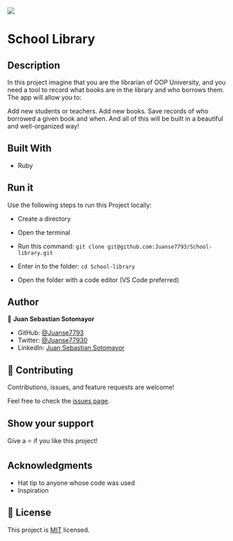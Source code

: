 ![](https://img.shields.io/badge/Microverse-blueviolet)

# School Library

## Description

In this project imagine that you are the librarian of OOP University, and you need a tool to record what books are in the library and who borrows them. The app will allow you to:

Add new students or teachers.
Add new books.
Save records of who borrowed a given book and when.
And all of this will be built in a beautiful and well-organized way!

## Built With

- Ruby


## Run it

Use the following steps to run this Project locally:

- Create a directory

- Open the terminal

- Run this command:
`git clone git@github.com:Juanse7793/School-library.git`

- Enter in to the folder:
`cd School-library`

- Open the folder with a code editor (VS Code preferred)


## Author

👤 **Juan Sebastian Sotomayor**

- GitHub: [@Juanse7793](https://github.com/Juanse7793)
- Twitter: [@Juanse77930](https://twitter.com/Juanse77930)
- LinkedIn: [Juan Sebastian Sotomayor](https://linkedin.com/in/juansebastiansotomayor)

## 🤝 Contributing

Contributions, issues, and feature requests are welcome!

Feel free to check the [issues page](../../issues/).

## Show your support

Give a ⭐️ if you like this project!

## Acknowledgments

- Hat tip to anyone whose code was used
- Inspiration


## 📝 License

This project is [MIT](./LICENSE) licensed.